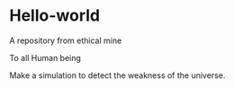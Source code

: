 # Hello-world
A repository from ethical mine

To all Human being

Make a simulation to detect the weakness of the universe.

